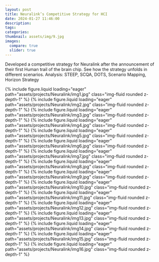 ```yaml
---
layout: post
title: Neuralink’s Competitive Strategy for HCI
date: 2024-01-27 11:46:00
description:
tags:
categories:
thumbnail: assets/img/9.jpg
images:
  compare: true
  slider: true
---
```


Developed a competitive strategy for Neuralink after the announcement of their first Human trail of the brain chip. See how the strategy unfolds in different scenarios. Analysis: STEEP, SCQA, DOTS, Scenario Mapping, Horizon Strategy

<swiper-container keyboard="true" navigation="true" pagination="true" pagination-clickable="true" pagination-dynamic-bullets="true" rewind="true">

<swiper-slide>{% include figure.liquid loading="eager" path="assets/projects/Neuralink/img1.jpg" class="img-fluid rounded z-depth-1" %}</swiper-slide>
<swiper-slide>{% include figure.liquid loading="eager" path="assets/projects/Neuralink/img2.jpg" class="img-fluid rounded z-depth-1" %}</swiper-slide>
<swiper-slide>{% include figure.liquid loading="eager" path="assets/projects/Neuralink/img3.jpg" class="img-fluid rounded z-depth-1" %}</swiper-slide>
<swiper-slide>{% include figure.liquid loading="eager" path="assets/projects/Neuralink/img4.jpg" class="img-fluid rounded z-depth-1" %}</swiper-slide>
<swiper-slide>{% include figure.liquid loading="eager" path="assets/projects/Neuralink/img5.jpg" class="img-fluid rounded z-depth-1" %}</swiper-slide>
<swiper-slide>{% include figure.liquid loading="eager" path="assets/projects/Neuralink/img6.jpg" class="img-fluid rounded z-depth-1" %}</swiper-slide>
<swiper-slide>{% include figure.liquid loading="eager" path="assets/projects/Neuralink/img7.jpg" class="img-fluid rounded z-depth-1" %}</swiper-slide>
<swiper-slide>{% include figure.liquid loading="eager" path="assets/projects/Neuralink/img8.jpg" class="img-fluid rounded z-depth-1" %}</swiper-slide>
<swiper-slide>{% include figure.liquid loading="eager" path="assets/projects/Neuralink/img9.jpg" class="img-fluid rounded z-depth-1" %}</swiper-slide>
<swiper-slide>{% include figure.liquid loading="eager" path="assets/projects/Neuralink/img10.jpg" class="img-fluid rounded z-depth-1" %}</swiper-slide>
<swiper-slide>{% include figure.liquid loading="eager" path="assets/projects/Neuralink/img11.jpg" class="img-fluid rounded z-depth-1" %}</swiper-slide>
<swiper-slide>{% include figure.liquid loading="eager" path="assets/projects/Neuralink/img12.jpg" class="img-fluid rounded z-depth-1" %}</swiper-slide>
<swiper-slide>{% include figure.liquid loading="eager" path="assets/projects/Neuralink/img13.jpg" class="img-fluid rounded z-depth-1" %}</swiper-slide>
<swiper-slide>{% include figure.liquid loading="eager" path="assets/projects/Neuralink/img14.jpg" class="img-fluid rounded z-depth-1" %}</swiper-slide>
<swiper-slide>{% include figure.liquid loading="eager" path="assets/projects/Neuralink/img15.jpg" class="img-fluid rounded z-depth-1" %}</swiper-slide>
<swiper-slide>{% include figure.liquid loading="eager" path="assets/projects/Neuralink/img16.jpg" class="img-fluid rounded z-depth-1" %}</swiper-slide>

</swiper-container>

